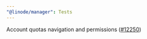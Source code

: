 ```yaml
---
"@linode/manager": Tests
---
```


Account quotas navigation and permissions ([#12250](https://github.com/linode/manager/pull/12250))

